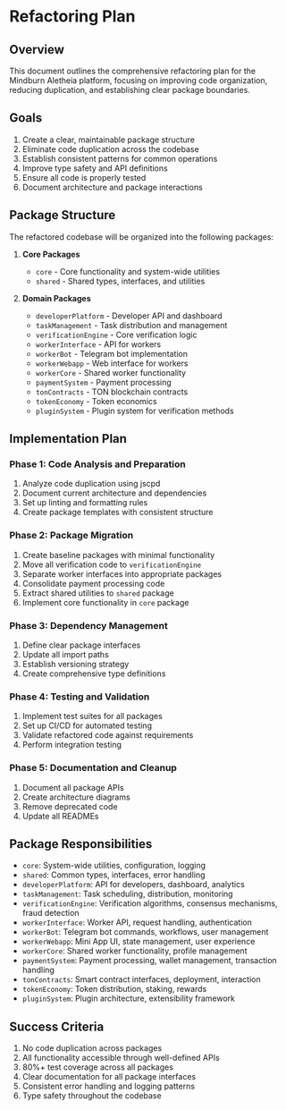 # Refactoring Plan

## Overview

This document outlines the comprehensive refactoring plan for the Mindburn Aletheia platform, focusing on improving code organization, reducing duplication, and establishing clear package boundaries.

## Goals

1. Create a clear, maintainable package structure
2. Eliminate code duplication across the codebase
3. Establish consistent patterns for common operations
4. Improve type safety and API definitions
5. Ensure all code is properly tested
6. Document architecture and package interactions

## Package Structure

The refactored codebase will be organized into the following packages:

1. **Core Packages**
   - `core` - Core functionality and system-wide utilities
   - `shared` - Shared types, interfaces, and utilities

2. **Domain Packages**
   - `developerPlatform` - Developer API and dashboard
   - `taskManagement` - Task distribution and management
   - `verificationEngine` - Core verification logic
   - `workerInterface` - API for workers
   - `workerBot` - Telegram bot implementation
   - `workerWebapp` - Web interface for workers
   - `workerCore` - Shared worker functionality
   - `paymentSystem` - Payment processing
   - `tonContracts` - TON blockchain contracts
   - `tokenEconomy` - Token economics
   - `pluginSystem` - Plugin system for verification methods

## Implementation Plan

### Phase 1: Code Analysis and Preparation

1. Analyze code duplication using jscpd
2. Document current architecture and dependencies
3. Set up linting and formatting rules
4. Create package templates with consistent structure

### Phase 2: Package Migration

1. Create baseline packages with minimal functionality
2. Move all verification code to `verificationEngine`
3. Separate worker interfaces into appropriate packages
4. Consolidate payment processing code
5. Extract shared utilities to `shared` package
6. Implement core functionality in `core` package

### Phase 3: Dependency Management

1. Define clear package interfaces
2. Update all import paths
3. Establish versioning strategy
4. Create comprehensive type definitions

### Phase 4: Testing and Validation

1. Implement test suites for all packages
2. Set up CI/CD for automated testing
3. Validate refactored code against requirements
4. Perform integration testing

### Phase 5: Documentation and Cleanup

1. Document all package APIs
2. Create architecture diagrams
3. Remove deprecated code
4. Update all READMEs

## Package Responsibilities

- `core`: System-wide utilities, configuration, logging
- `shared`: Common types, interfaces, error handling
- `developerPlatform`: API for developers, dashboard, analytics
- `taskManagement`: Task scheduling, distribution, monitoring
- `verificationEngine`: Verification algorithms, consensus mechanisms, fraud detection
- `workerInterface`: Worker API, request handling, authentication
- `workerBot`: Telegram bot commands, workflows, user management
- `workerWebapp`: Mini App UI, state management, user experience
- `workerCore`: Shared worker functionality, profile management
- `paymentSystem`: Payment processing, wallet management, transaction handling
- `tonContracts`: Smart contract interfaces, deployment, interaction
- `tokenEconomy`: Token distribution, staking, rewards
- `pluginSystem`: Plugin architecture, extensibility framework

## Success Criteria

1. No code duplication across packages
2. All functionality accessible through well-defined APIs
3. 80%+ test coverage across all packages
4. Clear documentation for all package interfaces
5. Consistent error handling and logging patterns
6. Type safety throughout the codebase

